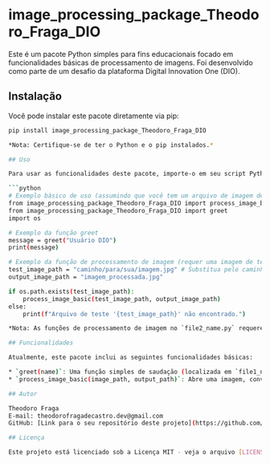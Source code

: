 # image_processing_package_Theodoro_Fraga_DIO

Este é um pacote Python simples para fins educacionais focado em funcionalidades básicas de processamento de imagens. Foi desenvolvido como parte de um desafio da plataforma Digital Innovation One (DIO).

## Instalação

Você pode instalar este pacote diretamente via pip:

```bash
pip install image_processing_package_Theodoro_Fraga_DIO

*Nota: Certifique-se de ter o Python e o pip instalados.*

## Uso

Para usar as funcionalidades deste pacote, importe-o em seu script Python:

```python
# Exemplo básico de uso (assumindo que você tem um arquivo de imagem de teste)
from image_processing_package_Theodoro_Fraga_DIO import process_image_basic
from image_processing_package_Theodoro_Fraga_DIO import greet
import os

# Exemplo da função greet
message = greet("Usuário DIO")
print(message)

# Exemplo da função de processamento de imagem (requer uma imagem de teste)
test_image_path = "caminho/para/sua/imagem.jpg" # Substitua pelo caminho real da sua imagem de teste
output_image_path = "imagem_processada.jpg"

if os.path.exists(test_image_path):
    process_image_basic(test_image_path, output_image_path)
else:
    print(f"Arquivo de teste '{test_image_path}' não encontrado.")

*Nota: As funções de processamento de imagem no `file2_name.py` requerem que você tenha a biblioteca Pillow instalada, o que será feito automaticamente ao instalar o pacote.*

## Funcionalidades

Atualmente, este pacote inclui as seguintes funcionalidades básicas:

* `greet(name)`: Uma função simples de saudação (localizada em `file1_name.py`).
* `process_image_basic(image_path, output_path)`: Abre uma imagem, converte para escala de cinza e salva (localizada em `file2_name.py`).

## Autor

Theodoro Fraga
E-mail: theodorofragadecastro.dev@gmail.com
GitHub: [Link para o seu repositório deste projeto](https://github.com/tedtheotheodoro/simple-package-template.git)

## Licença

Este projeto está licenciado sob a Licença MIT - veja o arquivo [LICENSE](LICENSE) para mais detalhes.